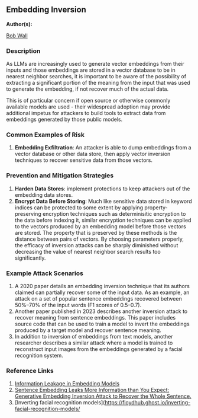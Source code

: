 

## Embedding Inversion

**Author(s):**

[Bob Wall](/https://github.com/BobWall23)

### Description

As LLMs are increasingly used to generate vector embeddings from their inputs and those embeddings are stored in a vector
database to be in nearest neighbor searches, it is important to be aware of the possibility of extracting a significant
portion of the meaning from the input that was used to generate the embedding, if not recover much of the actual data.

This is of particular concern if open source or otherwise commonly available models are used - their widespread adoption may
provide additional impetus for attackers to build tools to extract data from embeddings generated by those public models.

### Common Examples of Risk

1. **Embedding Exfiltration**: An attacker is able to dump embeddings from a vector database or other data store, then
apply vector inversion techniques to recover sensitive data from those vectors.

### Prevention and Mitigation Strategies

1. **Harden Data Stores**: implement protections to keep attackers out of the embedding data stores.
2. **Encrypt Data Before Storing**: Much like sensitive data stored in keyword indices can be protected to some extent by
applying property-preserving encryption techniques such as determinisitic encryption to the data before indexing it, similar
encryption techniques can be applied to the vectors produced by an embedding model before those vectors are stored. The property
that is preserved by these methods is the distance between pairs of vectors. By choosing parameters properly, the efficacy of
inversion attacks can be sharply diminished without decreasing the value of nearest neighbor search results too significantly.

### Example Attack Scenarios

1. A 2020 paper details an embedding inversion technique that its authors claimed can partially recover some of the input data.
As an example, an attack on a set of popular sentence embeddings recovered between 50%–70% of the input words (F1 scores of
0.5–0.7).
2. Another paper published in 2023 describes another inversion attack to recover meaning from sentence embeddings. This paper
includes source code that can be used to train a model to invert the embeddings produced by a target model and recover sentence
meaning.
3. In addition to inversion of embeddings from text models, another researcher describes a similar attack where a model is
trained to reconstruct input images from the embeddings generated by a facial recognition system.

### Reference Links

1. [Information Leakage in Embedding Models](https://arxiv.org/abs/2004.00053)
2. [Sentence Embedding Leaks More Information than You Expect: Generative Embedding Inversion Attack to Recover the Whole Sentence.](https://arxiv.org/pdf/2305.03010.pdf)
3. [Inverting facial recognition models](https://floydhub.ghost.io/inverting-facial-recognition-models/
